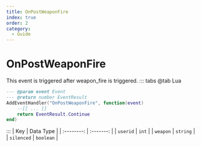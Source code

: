 ```yaml
---
title: OnPostWeaponFire
index: true
order: 2
category:
  - Guide
---
```


# OnPostWeaponFire
This event is triggered after weapon_fire is triggered.
::: tabs
@tab Lua
```lua
--- @param event Event
--- @return number EventResult
AddEventHandler("OnPostWeaponFire", function(event)
    --[[ ... ]]
    return EventResult.Continue
end)
```

:::
|     Key    | Data Type |
| :--------: | :-------: |
|  `userid`  |   `int`   |
|  `weapon`  |  `string` |
| `silenced` | `boolean` |
